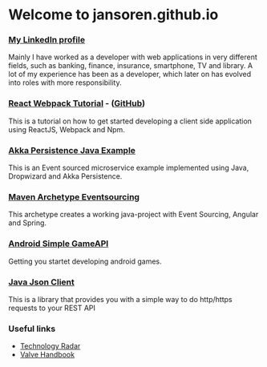 # Welcome to jansoren.github.io

### [My LinkedIn profile](https://www.linkedin.com/in/jan-terje-bræin-sørensen-65588a16)
Mainly I have worked as a developer with web applications in very different fields, such as banking, finance, insurance, smartphone, TV and library.
A lot of my experience has been as a developer, which later on has evolved into roles with more responsibility.

### [React Webpack Tutorial](http://jansoren.github.io/react-webpack-tutorial/) - ([GitHub](https://github.com/jansoren/react-webpack-tutorial))
This is a tutorial on how to get started developing a client side application using ReactJS, Webpack and Npm.

### [Akka Persistence Java Example](https://github.com/jansoren/akka-persistence-java-example)
This is an Event sourced microservice example implemented using Java, Dropwizard and Akka Persistence.

### [Maven Archetype Eventsourcing](https://github.com/jansoren/maven-archetype-eventsourcing)
This archetype creates a working java-project with Event Sourcing, Angular and Spring.

### [Android Simple GameAPI](https://github.com/jansoren/android-simple-gameapi)
Getting you startet developing android games.

### [Java Json Client](https://github.com/jansoren/java-json-client)
This is a library that provides you with a simple way to do http/https requests to your REST API

### Useful links
- [Technology Radar](https://www.thoughtworks.com/radar/languages-and-frameworks)
- [Valve Handbook](http://www.valvesoftware.com/company/Valve_Handbook_LowRes.pdf)
